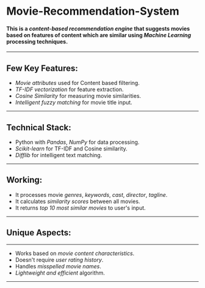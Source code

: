 # Movie-Recommendation-System

#### This is a *content-based recommendation engine* that suggests movies based on features of content which are similar using *Machine Learning* processing techniques.
------------------------------------------------------------------------

## Few Key Features:
- *Movie attributes* used for Content based filtering.
- *TF-IDF vectorization* for feature extraction.
- *Cosine Similarity* for measuring movie similarities.
- *Intelligent fuzzy matching* for movie title input.
------------------------------------------------------------------------

## Technical Stack:
- Python with *Pandas*, *NumPy* for data processing.
- *Scikit-learn* for TF-IDF and Cosine similarity.
- *Difflib* for intelligent text matching.
------------------------------------------------------------------------

## Working:
- It processes movie *genres*, *keywords*, *cast*, *director*, *tagline*.
- It calculates *similarity scores* between all movies.
- It returns *top 10 most similar movies* to user's input.
------------------------------------------------------------------------
## Unique Aspects:
-----------------
- Works based on *movie content characteristics*.
- Doesn't require *user rating history*.
- Handles *misspelled movie names*.
- *Lightweight and efficient* algorithm.
------------------------------
